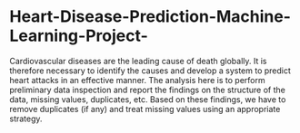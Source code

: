 # Heart-Disease-Prediction-Machine-Learning-Project-
Cardiovascular diseases are the leading cause of death globally. It is therefore necessary to identify the causes and develop a system to predict heart attacks in an effective manner. The analysis here is to perform preliminary data inspection and report the findings on the structure of the data, missing values, duplicates, etc. Based on these findings, we have to remove duplicates (if any) and treat missing values using an appropriate strategy.

